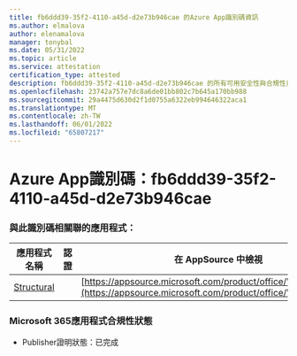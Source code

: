 ```yaml
---
title: fb6ddd39-35f2-4110-a45d-d2e73b946cae 的Azure App識別碼資訊
ms.author: elmalova
author: elenamalova
manager: tonybal
ms.date: 05/31/2022
ms.topic: article
ms.service: attestation
certification_type: attested
description: fb6ddd39-35f2-4110-a45d-d2e73b946cae 的所有可用安全性與合規性資訊。
ms.openlocfilehash: 23742a757e7dc8a6de01bb802c7b645a170bb988
ms.sourcegitcommit: 29a4475d630d2f1d0755a6322eb994646322aca1
ms.translationtype: MT
ms.contentlocale: zh-TW
ms.lasthandoff: 06/01/2022
ms.locfileid: "65807217"
---
```

# <a name="azure-app-id-fb6ddd39-35f2-4110-a45d-d2e73b946cae"></a>Azure App識別碼：fb6ddd39-35f2-4110-a45d-d2e73b946cae


### <a name="apps-associated-with-this-id"></a>與此識別碼相關聯的應用程式：
| **應用程式名稱** | **認證** | **在 AppSource 中檢視** |
|--------------|---------------|-----------------------|
| [Structural](../forward/WA200002514.md) |  | [https://appsource.microsoft.com/product/office/WA200002514](https://appsource.microsoft.com/product/office/WA200002514) |

### <a name="microsoft-365-app-compliance-status"></a>Microsoft 365應用程式合規性狀態
- Publisher證明狀態：已完成
